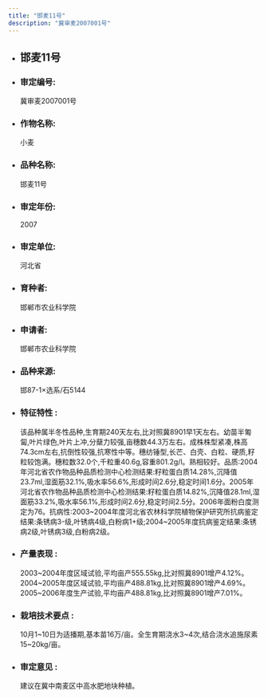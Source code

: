 ```yaml
---
title: "邯麦11号"
description: "冀审麦2007001号"
---
```

* ## 邯麦11号
* ###  审定编号:  
   冀审麦2007001号

*  ### 作物名称:  
   小麦

*   ###  品种名称: 
    邯麦11号

*   ### 审定年份: 
    2007

*   ### 审定单位:  
    河北省

*   ### 育种者:  
    邯郸市农业科学院

*   ### 申请者:  
    邯郸市农业科学院

*   ### 品种来源:  
    邯87-1×选系/石5144

*   ### 特征特性 : 
    该品种属半冬性品种,生育期240天左右,比对照冀8901早1天左右。幼苗半匍匐,叶片绿色,叶片上冲,分蘖力较强,亩穗数44.3万左右。成株株型紧凑,株高74.3cm左右,抗倒性较强,抗寒性中等。穗纺锤型,长芒、白壳、白粒、硬质,籽粒较饱满。穗粒数32.0个,千粒重40.6g,容重801.2g/l。熟相较好。品质:2004年河北省农作物品种品质检测中心检测结果:籽粒蛋白质14.28%,沉降值23.7ml,湿面筋32.1%,吸水率56.6%,形成时间2.6分,稳定时间1.6分。2005年河北省农作物品种品质检测中心检测结果:籽粒蛋白质14.82%,沉降值28.1ml,湿面筋33.2%,吸水率56.1%,形成时间2.6分,稳定时间2.5分。2006年面粉白度测定为76。抗病性:2003~2004年度河北省农林科学院植物保护研究所抗病鉴定结果:条锈病3-级,叶锈病4级,白粉病1+级;2004~2005年度抗病鉴定结果:条锈病2级,叶锈病3级,白粉病2级。

*   ### 产量表现 : 
    2003~2004年度区域试验,平均亩产555.55kg,比对照冀8901增产4.12%。2004~2005年度区域试验,平均亩产488.81kg,比对照冀8901增产4.69%。2005~2006年度生产试验,平均亩产488.81kg,比对照冀8901增产7.01%。

*   ### 栽培技术要点 : 
    10月1~10日为适播期,基本苗16万/亩。全生育期浇水3~4次,结合浇水追施尿素15~20kg/亩。

*   ### 审定意见 : 
    建议在冀中南麦区中高水肥地块种植。
